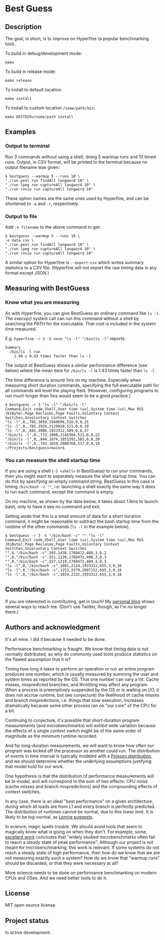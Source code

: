 # Best Guess

## Description

The goal, in short, is to improve on Hyperfine (a popular benchmarking tool).

To build in debug/development mode:

```
make
```

To build in release mode:

```
make release
```

To install to default location:

```
make install
```

To install to custom location `/some/path/bin`:

```
make DESTDIR=/some/path install
```


## Examples

### Output to terminal

Run 3 commands without using a shell, doing 5 warmup runs and 10 timed runs.
Output, in CSV format, will be printed to the terminal because no output
filename was given:

```shell
$ bestguess --warmup 5 --runs 10 \
"./run pexl run findAll longword 10" \
"./run lpeg run captureAll longword 10" \
"./run rosie run captureAll longword 10"
```

These option names are the same ones used by Hyperfine, and can be shortened to
`-w` and `-r`, respectively.


### Output to file

Add `-o filename` to the above command to get:

```shell
$ bestguess --warmup 5 --runs 10 \
-o data.csv \
"./run pexl run findAll longword 10" \
"./run lpeg run captureAll longword 10" \
"./run rosie run captureAll longword 10"
```

A similar option for Hyperfine is `--export-csv` which writes summary statistics
to a CSV file.  (Hyperfine will not export the raw timing data in any format
except JSON.)


## Measuring with BestGuess

### Know what you are measuring

As with Hyperfine, you can give BestGuess an ordinary command like `ls -l`.  The
_execvp()_ system call can run this command without a shell by searching the
PATH for the executable.  That cost is included in the system time measured.

E.g. `hyperfine -r 3 -S none "ls -l" "/bin/ls -l"` reports:

	Summary
	  /bin/ls -l ran
		1.48 ± 0.43 times faster than ls -l

The output of BestGuess shows a similar performance difference (see below) where
the mean time for `/bin/ls -l` is 1.43 times faster than `ls -l`.

The time difference is around 1ms on my machine.  Especially when measuring
short duration commands, specifying the full executable path for all commands
will level the playing field.  (However, configuring programs to run much longer
than 1ms would seem to be a good practice.)


```shell
$ bestguess -r 3 "ls -l" "/bin/ls -l"
Command,Exit code,Shell,User time (us),System time (us),Max RSS (KiByte),Page Reclaims,Page Faults,Voluntary Context Switches,Involuntary Context Switches
"ls -l",0,,765,3059,1949696,510,0,0,25
"ls -l",0,,702,1926,2129920,521,0,0,19
"ls -l",0,,681,3906,1933312,509,0,0,27
"/bin/ls -l",0,,772,1808,2146304,521,0,0,22
"/bin/ls -l",0,,844,1874,1851392,503,0,0,20
"/bin/ls -l",0,,743,1659,2080768,517,0,0,18
~/Projects/bestguess<main>$ 
```

### You can measure the shell startup time

If you are using a shell (`-S <shell>` in BestGuess) to run your commands, then
you might want to separately measure the shell startup time.  You can do this by
specifying an empty command string.  BestGuess in this case is timing `/bin/bash
-c ""`, i.e. launching a shell exactly the same way it does to run each command,
except the command is empty.

On my machine, as shown by the data below, it takes about 1.8ms to launch bash,
only to have it see no command and exit.

Setting aside that this is a small amount of data for a short duration command,
it might be reasonable to subtract the bash startup time from the runtime of the
other commands (`ls -l` in the example below).

```shell
$ bestguess -r 3 -S "/bin/bash -c" "" "ls -l"
Command,Exit code,Shell,User time (us),System time (us),Max RSS (KiByte),Page Reclaims,Page Faults,Voluntary Context Switches,Involuntary Context Switches
"",0,"/bin/bash -c",593,1438,1769472,489,3,0,2
"",0,"/bin/bash -c",551,1220,1769472,490,3,0,3
"",0,"/bin/bash -c",557,1219,1769472,489,3,0,3
"ls -l",0,"/bin/bash -c",1081,2124,1933312,655,3,0,16
"ls -l",0,"/bin/bash -c",1253,2579,2097152,665,3,0,16
"ls -l",0,"/bin/bash -c",1024,2132,1933312,655,3,0,16
```

## Contributing

If you are interested in contributing, get in touch!  My [personal
blog](https://jamiejennings.com) shows several ways to reach me.  (Don't use
Twitter, though, as I'm no longer there.)


## Authors and acknowledgment

It's all mine.  I did it because it needed to be done.

Performance benchmarking is fraught.  We know that timing data is not normally
distributed, so why do commonly used tools produce statistics on the flawed
assumption that it is?

Timing how long it takes to perform an operation or run an entire program
produces one number, which is usually measured by summing the user and system
times as reported by the OS.  That one number can vary a lot.  Cache misses,
mispredicted branches, and throttling may affect any program.  When a process is
preemptively suspended by the OS or is waiting on I/O, it does not accrue
runtime, but (we conjecture) the likelihood of cache misses and branch
mispredictions, i.e. things that slow execution, increases dramatically because
some other process ran on "our core" of the CPU for a bit.

Continuing to conjecture, it's possible that short-duration program measurements
(and microbenchmarks) will exhibit wide variation because the effects of a
single context switch might be of the same order of magnitude as the minimum
runtime recorded.

And for long-duration measurements, we will want to know how often our program
was kicked off the processor so another could run.  The distribution of events
in time interval is typically modeled with a [Poisson
distribution](https://en.wikipedia.org/wiki/Poisson_distribution), and we should
determine whether the underlying assumptions justifying that model hold for our
work.

One hypothesis is that the distribution of performance measurements will be
bi-modal, and will correspond to the sum of two effects: CPU noise (cache misses
and branch mispredictions) and the compounding effects of context switches.

In any case, there is an ideal "best performance" on a given architecture,
during which all loads are from L1 and every branch is perfectly predicted.  The
distribution of runtimes cannot be normal, due to this lower limit.  It is
likely to be log-normal, as [Lemire
suggests](https://lemire.me/blog/2023/04/06/are-your-memory-bound-benchmarking-timings-normally-distributed/). 


In science, magic spells trouble.  We should avoid tools that seem to magically
know what is going on when they don't.  For example, some [excellent
work](https://arxiv.org/abs/1602.00602) concludes that "widely studied
microbenchmarks often fail to reach a steady state of peak performance".
Although our project is not meant for microbenchmarking, this work is relevant.
If some systems do not reach a steady state of high performance, then how do we
know that we are not measuring exactly such a system?  How do we know that
"warmup runs" should be discarded, or that they were necessary at all?

More science needs to be done on performance benchmarking on modern CPUs and
OSes.  And we need better tools to do it.


## License

MIT open source license.

## Project status

In active development.

